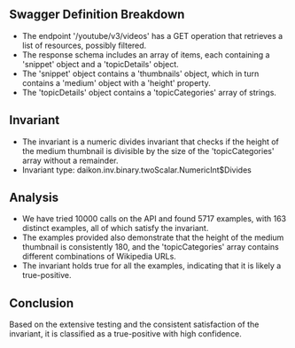 ## Swagger Definition Breakdown
- The endpoint '/youtube/v3/videos' has a GET operation that retrieves a list of resources, possibly filtered.
- The response schema includes an array of items, each containing a 'snippet' object and a 'topicDetails' object.
- The 'snippet' object contains a 'thumbnails' object, which in turn contains a 'medium' object with a 'height' property.
- The 'topicDetails' object contains a 'topicCategories' array of strings.

## Invariant
- The invariant is a numeric divides invariant that checks if the height of the medium thumbnail is divisible by the size of the 'topicCategories' array without a remainder.
- Invariant type: daikon.inv.binary.twoScalar.NumericInt$Divides

## Analysis
- We have tried 10000 calls on the API and found 5717 examples, with 163 distinct examples, all of which satisfy the invariant.
- The examples provided also demonstrate that the height of the medium thumbnail is consistently 180, and the 'topicCategories' array contains different combinations of Wikipedia URLs.
- The invariant holds true for all the examples, indicating that it is likely a true-positive.

## Conclusion
Based on the extensive testing and the consistent satisfaction of the invariant, it is classified as a true-positive with high confidence.
